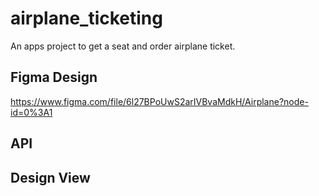 # airplane_ticketing

An apps project to get a seat and order airplane ticket.

## Figma Design
https://www.figma.com/file/6l27BPoUwS2arIVBvaMdkH/Airplane?node-id=0%3A1

## API


## Design View
